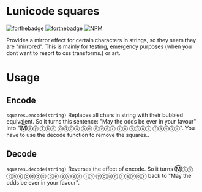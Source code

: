 # Lunicode squares

[![forthebadge](http://forthebadge.com/images/badges/designed-in-ms-paint.svg)](http://forthebadge.com) [![forthebadge](http://forthebadge.com/images/badges/compatibility-betamax.svg)](http://forthebadge.com)
[![NPM](https://nodei.co/npm/lunicode-squares.png?compact=true)](https://npmjs.org/package/lunicode-squares)

Provides a mirror effect for certain characters in strings, so they seem they are "mirrored".  This is mainly for testing, emergency purposes (when you dont want to resort to css transforms.) or art.

# Usage

## Encode

`squares.encode(string)` Replaces all chars in string with their bubbled equivalent. So it turns this sentence: "May the odds be ever in your favour"
Into "Ⓜⓐⓨ ⓣⓗⓔ ⓞⓓⓓⓢ ⓑⓔ ⓔⓥⓔⓡ ⓘⓝ ⓨⓞⓤⓡ ⓕⓐⓥⓞⓡ". You have to use the decode function to remove the squares..


## Decode
`squares.decode(string)` Reverses the effect of encode. So it turns Ⓜⓐⓨ ⓣⓗⓔ ⓞⓓⓓⓢ ⓑⓔ ⓔⓥⓔⓡ ⓘⓝ ⓨⓞⓤⓡ ⓕⓐⓥⓞⓡ back to "May the odds be ever in your favour".